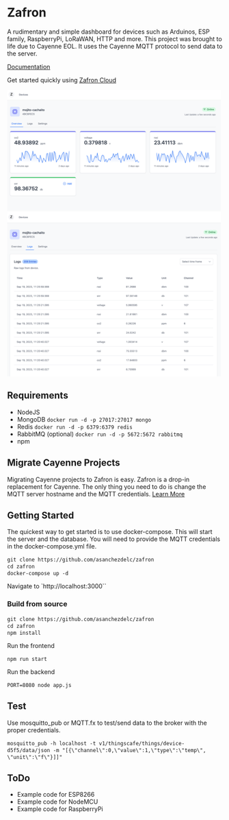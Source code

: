 # Zafron

A rudimentary and simple dashboard for devices such as Arduinos, ESP family, RaspberryPi, LoRaWAN, HTTP and more. This project was brought to life due to Cayenne EOL. It uses the Cayenne MQTT protocol to send data to the server. 

[Documentation](https://zafron.dev/docs)

Get started quickly using [Zafron Cloud](https://zafron.dev)

<img src="https://github.com/asanchezdelc/zafron/blob/main/docs/lander.png?raw=true" alt="Lander" width="500"/>
<img src="https://github.com/asanchezdelc/zafron/blob/main/docs/logs.png?raw=true" alt="Logs" width="500"/>

## Requirements
- NodeJS
- MongoDB `docker run -d -p 27017:27017 mongo`
- Redis `docker run -d -p 6379:6379 redis`
- RabbitMQ (optional) `docker run -d -p 5672:5672 rabbitmq`
- npm

## Migrate Cayenne Projects
Migrating Cayenne projects to Zafron is easy. Zafron is a drop-in replacement for Cayenne. The only thing you need to do is change the MQTT server hostname and the MQTT credentials. [Learn More](https://zafron.dev/docs/cayenne)

## Getting Started
The quickest way to get started is to use docker-compose. This will start the server and the database. You will need to provide the MQTT credentials in the docker-compose.yml file. 

```shell
git clone https://github.com/asanchezdelc/zafron
cd zafron
docker-compose up -d
```

Navigate to `http://localhost:3000``

### Build from source
```shell
git clone https://github.com/asanchezdelc/zafron
cd zafron
npm install
```
Run the frontend
```shell
npm run start
```
Run the backend
```shell
PORT=8080 node app.js
```

## Test

Use mosquitto_pub or MQTT.fx to test/send data to the broker with the proper credentials.

```shell
mosquitto_pub -h localhost -t v1/thingscafe/things/device-d5f5/data/json -m "[{\"channel\":0,\"value\":1,\"type\":\"temp\", \"unit\":\"f\"}]]"
```


## ToDo
- Example code for ESP8266
- Example code for NodeMCU
- Example code for RaspberryPi

